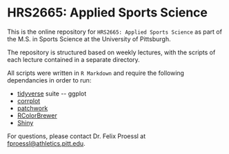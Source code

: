 # HRS2665: Applied Sports Science
This is the online repository for `HRS2665: Applied Sports Science` as part of the M.S. in Sports Science at the University of Pittsburgh.

The repository is structured based on weekly lectures, with the scripts of each lecture contained in a separate directory.

All scripts were written in `R Markdown` and require the following dependancies in order to run:

- [tidyverse](https://cran.r-project.org/web/packages/tidyverse/index.html) suite
-- ggplot
- [corrplot](https://cran.r-project.org/web/packages/corrplot/vignettes/corrplot-intro.html)
- [patchwork](https://cran.r-project.org/web/packages/patchwork/index.html)
- [RColorBrewer](https://cran.r-project.org/web/packages/RColorBrewer/index.html)
- [Shiny](https://cran.r-project.org/web/packages/shiny/index.html)


For questions, please contact Dr. Felix Proessl at fproessl@athletics.pitt.edu.
